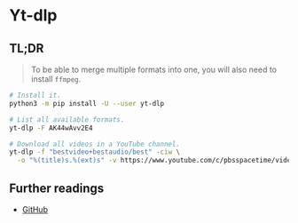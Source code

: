 # Yt-dlp

## TL;DR

> To be able to merge multiple formats into one, you will also need to install `ffmpeg`.

```sh
# Install it.
python3 -m pip install -U --user yt-dlp

# List all available formats.
yt-dlp -F AK44wAvv2E4

# Download all videos in a YouTube channel.
yt-dlp -f "bestvideo+bestaudio/best" -ciw \
  -o "%(title)s.%(ext)s" -v https://www.youtube.com/c/pbsspacetime/videos
```

## Further readings

- [GitHub]

[github]: https://github.com/yt-dlp/yt-dlp
